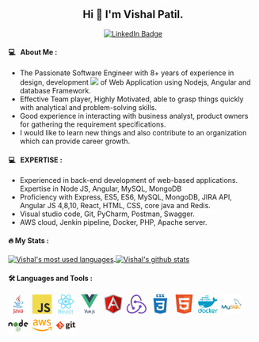 <div id="header" align="center">
  <h2> Hi 👋 I'm Vishal Patil.</h2>
  <div id="badges">
    <a href="https://www.linkedin.com/in/vishal-patil-20063467/">
      <img src="https://img.shields.io/badge/LinkedIn-blue?style=for-the-badge&logo=linkedin&logoColor=white" alt="LinkedIn Badge"/>
    </a>
  </div>
</div>

#### 💻 &nbsp; About Me :
 - The Passionate Software Engineer with 8+ years of experience in design, development <img src="https://media.giphy.com/media/WUlplcMpOCEmTGBtBW/giphy.gif" width="30"> of Web Application using Nodejs, Angular and database Framework.
- Effective Team player, Highly Motivated, able to grasp things quickly with analytical and problem-solving skills.
- Good experience in interacting with business analyst, product owners for gathering the requirement specifications.
- I would like to learn new things and also contribute to an organization which can provide career growth.

#### 💻 &nbsp; EXPERTISE :
- Experienced in back-end development of web-based applications. Expertise in Node JS, Angular, MySQL, MongoDB  
- Proficiency with Express, ES5, ES6, MySQL, MongoDB, JIRA API, Angular JS 4,8,10, React, HTML, CSS, core java and Redis. 
- Visual studio code, Git, PyCharm, Postman, Swagger.
- AWS cloud, Jenkin pipeline, Docker, PHP, Apache server.


#### :fire: My Stats :
<!-- - [![GitHub Streak](http://github-readme-streak-stats.herokuapp.com?user=vishal2159&theme=dark&background=000000)](https://git.io/streak-stats) 
 
- [![Top Langs](https://github-readme-stats.vercel.app/api/top-langs/?username=vishal2159&layout=compact&theme=light)](https://github.com/vishal2159/github-readme-stats)  -->

 <a href="https://github.com/vishal2159">
  <img align="center" src="https://github-readme-stats.vercel.app/api/top-langs/?username=vishal2159&theme=light&count_private=true&layout=compact" width="205" alt="Vishal's most used languages" />
</a>
<a href="https://github.com/vishal2159">
 <img align="center" src="https://github-readme-stats.vercel.app/api?username=vishal2159&show_icons=true&theme=light&line_height=27&include_all_commits=true&count_private=true&hide=issues,prs,contribs" width="350" alt="Vishal's github stats"/>
</a>

#### :hammer_and_wrench: Languages and Tools :
<div>
  <img src="https://github.com/devicons/devicon/blob/master/icons/java/java-original-wordmark.svg" title="Java" alt="Java" width="40" height="40"/>&nbsp;
  <!-- <img src="https://github.com/devicons/devicon/blob/master/icons/spring/spring-original-wordmark.svg" title="Spring" alt="Spring" width="40" height="40"/>&nbsp; -->
  <img src="https://github.com/devicons/devicon/blob/master/icons/javascript/javascript-original.svg" title="JavaScript" alt="JavaScript" width="40" height="40"/>&nbsp;
  <img src="https://github.com/devicons/devicon/blob/master/icons/react/react-original-wordmark.svg" title="React" alt="React" width="40" height="40"/>&nbsp;
  <img src="https://github.com/devicons/devicon/blob/master/icons/vuejs/vuejs-original-wordmark.svg" title="VueJS" alt="=VueJS" width="40" height="40"/>&nbsp;
  <img src="https://github.com/devicons/devicon/blob/master/icons/angularjs/angularjs-original.svg" title="Angular" alt="Angular" width="40" height="40"/>&nbsp;
  <img src="https://github.com/devicons/devicon/blob/master/icons/redux/redux-original.svg" title="Redux" alt="Redux " width="40" height="40"/>&nbsp;
  <!-- <img src="https://github.com/devicons/devicon/blob/master/icons/graphql/graphql-plain-wordmark.svg" title="GraphQL" alt="GraphQL" width="40" height="40"/>&nbsp; -->
  <img src="https://github.com/devicons/devicon/blob/master/icons/css3/css3-plain-wordmark.svg"  title="CSS3" alt="CSS" width="40" height="40"/>&nbsp;
  <img src="https://github.com/devicons/devicon/blob/master/icons/html5/html5-original.svg" title="HTML5" alt="HTML" width="40" height="40"/>&nbsp;
  <img src="https://github.com/devicons/devicon/blob/master/icons/docker/docker-plain-wordmark.svg" title="Docker" alt="Docker" width="40" height="40"/>&nbsp;
  <img src="https://github.com/devicons/devicon/blob/master/icons/mysql/mysql-original-wordmark.svg" title="MySQL"  alt="MySQL" width="40" height="40"/>&nbsp;
  <img src="https://github.com/devicons/devicon/blob/master/icons/nodejs/nodejs-original-wordmark.svg" title="NodeJS" alt="NodeJS" width="40" height="40"/>&nbsp;
  <img src="https://github.com/devicons/devicon/blob/master/icons/amazonwebservices/amazonwebservices-plain-wordmark.svg" title="AWS" alt="AWS" width="40" height="40"/>&nbsp;
  <img src="https://github.com/devicons/devicon/blob/master/icons/git/git-original-wordmark.svg" title="Git" **alt="Git" width="40" height="40"/>
</div>


